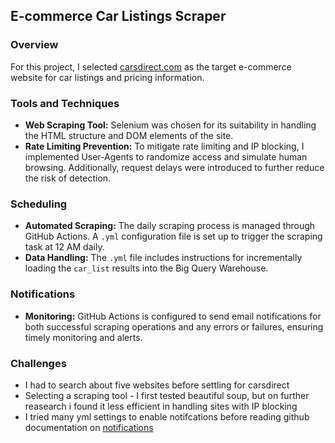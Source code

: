 ## E-commerce Car Listings Scraper

### Overview
For this project, I selected [carsdirect.com](https://www.carsdirect.com) as the target e-commerce website for car listings and pricing information.

### Tools and Techniques
- **Web Scraping Tool:** Selenium was chosen for its suitability in handling the HTML structure and DOM elements of the site.
- **Rate Limiting Prevention:** To mitigate rate limiting and IP blocking, I implemented User-Agents to randomize access and simulate human browsing. Additionally, request delays were introduced to further reduce the risk of detection.

### Scheduling
- **Automated Scraping:** The daily scraping process is managed through GitHub Actions. A `.yml` configuration file is set up to trigger the scraping task at 12 AM daily.
- **Data Handling:** The `.yml` file includes instructions for incrementally loading the `car_list` results into the Big Query Warehouse.

### Notifications
- **Monitoring:** GitHub Actions is configured to send email notifications for both successful scraping operations and any errors or failures, ensuring timely monitoring and alerts.

### Challenges
- I had to search about five websites before settling for carsdirect
- Selecting a scraping tool -  I first tested beautiful soup, but on further reasearch i found it less efficient in handling sites with IP blocking
- I tried many yml settings to enable notifcations before reading github documentation on [notifications](https://github.com/notifications) 
